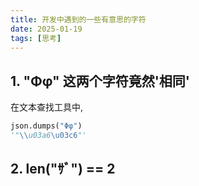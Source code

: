 ```yaml
---
title: 开发中遇到的一些有意思的字符
date: 2025-01-19
tags: [思考]
---
```


## 1. "Φφ" 这两个字符竟然'相同'
在文本查找工具中,
```python
json.dumps("Φφ")
'"\\u03a6\u03c6"'
```

## 2. len("ｻﾞ") == 2

